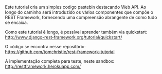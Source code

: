 
Este tutorial cria um simples codigo pastebin destacando Web API.
Ao longo do caminho será introduzido os vários componentes que compõe o REST Framework, fornecendo uma compreensão
abrangente de como tudo se encaixa.

Como este tutorial é longo, é possível aprender também via quickstart:
http://www.django-rest-framework.org/tutorial/quickstart/

O código se encontra nesse repositório:
https://github.com/tomchristie/rest-framework-tutorial

A implementação completa para teste, neste sandbox:
http://restframework.herokuapp.com/
































